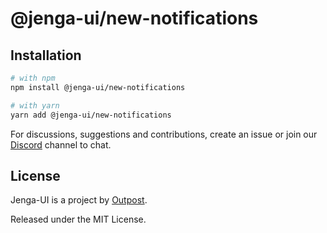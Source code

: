 # @jenga-ui/new-notifications

## Installation

```sh
# with npm
npm install @jenga-ui/new-notifications

# with yarn
yarn add @jenga-ui/new-notifications
```

For discussions, suggestions and contributions, create an issue or join our [Discord](https://discord.gg/sHnHPnAPZj) channel to chat.

## License

Jenga-UI is a project by [Outpost](https://outpost.run).

Released under the MIT License.
